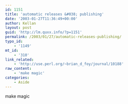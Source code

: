```yaml
---
id: 1151
title: 'automatic releases &#038; publishing'
date: '2003-01-27T11:36:49+00:00'
author: Kellan
layout: post
guid: 'http://lm.quxx.info/?p=1151'
permalink: /2003/01/27/automatic-releases-publishing/
typo_id:
    - '1149'
mt_id:
    - '310'
link_related:
    - 'http://use.perl.org/~brian_d_foy/journal/10188'
raw_content:
    - 'make magic'
categories:
    - Aside
---
```


make magic